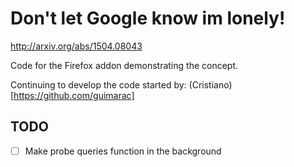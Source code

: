 # Don't let Google know im lonely!

http://arxiv.org/abs/1504.08043

Code for the Firefox addon demonstrating the concept.

Continuing to develop the code started by: (Cristiano)[https://github.com/guimarac]

## TODO

- [ ] Make probe queries function in the background
